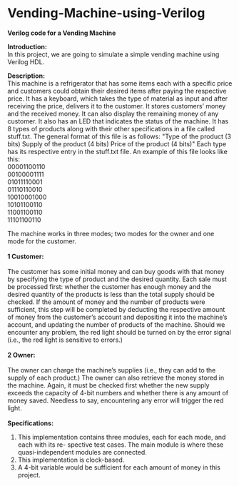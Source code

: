 # Vending-Machine-using-Verilog
<b>Verilog code for a Vending Machine</b>

<b>Introduction:</b><br>
In this project, we are going to simulate a simple vending machine using Verilog HDL.

<b>Description:</b><br>
This machine is a refrigerator that has some items each with a specific price and customers could obtain their desired items after paying the respective price. It has a keyboard, which takes the type of material as input and after receiving the price, delivers it to the customer. It stores customers’ money and the received money. It can also display the remaining money of any customer. It also has an LED that indicates the status of the machine.
It has 8 types of products along with their other specifications in a file called stuff.txt. The general format of this file is as follows:
"Type of the product (3 bits) Supply of the product (4 bits) Price of the product (4 bits)"
Each type has its respective entry in the stuff.txt file. An example of this file looks like this:<br>
                                                                                                        00001100110<br>
                                                                                                        00100001111<br>
                                                                                                        01011110001<br>
                                                                                                        01110110010<br>
                                                                                                        10010001000<br>
                                                                                                        10101100110<br>
                                                                                                        11001100110<br>
                                                                                                        11101100110<br>
                                                                                                        
The machine works in three modes; two modes for the owner and one mode for the customer.<br><br>
<b>1 Customer:</b><br><br>
The customer has some initial money and can buy goods with that money by specifying the type of product and the desired quantity. Each sale must be processed first: whether the customer has enough money and the desired quantity of the products is less than the total supply should be checked.
If the amount of money and the number of products were sufficient, this step will be completed by deducting the respective amount of money from the customer’s account and depositing it into the machine’s account, and updating the number of products of the machine. Should we encounter any problem, the red light should be turned on by the error signal (i.e., the red light is sensitive to errors.)<br><br>
<b>2 Owner:</b><br><br>
The owner can charge the machine’s supplies (i.e., they can add to the supply of each product.) The owner can also retrieve the money stored in the machine. Again, it must be checked first whether the new supply exceeds the capacity of 4-bit numbers and whether there is any amount of money saved. Needless to say, encountering any error will trigger the red light.<br><br>
<b>Specifications:</b>
1. This implementation contains three modules, each for each mode, and each with its re- spective test cases. The main module is where these quasi-independent modules are connected.
2. This implementation is clock-based.
3. A 4-bit variable would be sufficient for each amount of money in this project.
